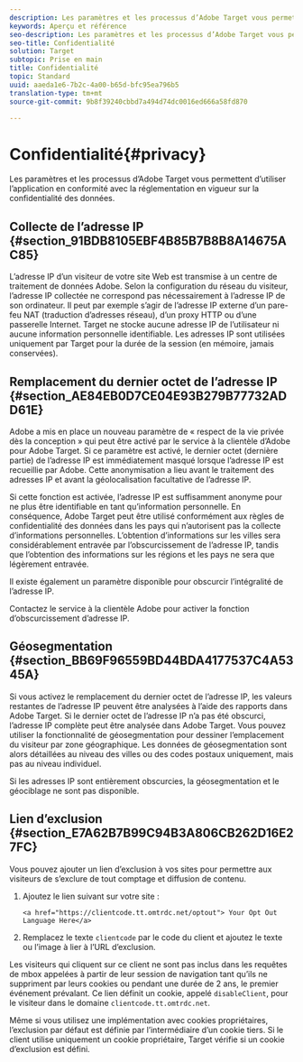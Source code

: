 ```yaml
---
description: Les paramètres et les processus d’Adobe Target vous permettent d’utiliser l’application en conformité avec la réglementation en vigueur sur la confidentialité des données.
keywords: Aperçu et référence
seo-description: Les paramètres et les processus d’Adobe Target vous permettent d’utiliser l’application en conformité avec la réglementation en vigueur sur la confidentialité des données.
seo-title: Confidentialité
solution: Target
subtopic: Prise en main
title: Confidentialité
topic: Standard
uuid: aaeda1e6-7b2c-4a00-b65d-bfc95ea796b5
translation-type: tm+mt
source-git-commit: 9b8f39240cbbd7a494d74dc0016ed666a58fd870

---
```



# Confidentialité{#privacy}

Les paramètres et les processus d’Adobe Target vous permettent d’utiliser l’application en conformité avec la réglementation en vigueur sur la confidentialité des données.

## Collecte de l’adresse IP  {#section_91BDB8105EBF4B85B7B8B8A14675AC85}

L’adresse IP d’un visiteur de votre site Web est transmise à un centre de traitement de données Adobe. Selon la configuration du réseau du visiteur, l’adresse IP collectée ne correspond pas nécessairement à l’adresse IP de son ordinateur. Il peut par exemple s’agir de l’adresse IP externe d’un pare-feu NAT (traduction d’adresses réseau), d’un proxy HTTP ou d’une passerelle Internet. Target ne stocke aucune adresse IP de l’utilisateur ni aucune information personnelle identifiable. Les adresses IP sont utilisées uniquement par Target pour la durée de la session (en mémoire, jamais conservées).

## Remplacement du dernier octet de l’adresse IP  {#section_AE84EB0D7CE04E93B279B77732ADD61E}

Adobe a mis en place un nouveau paramètre de « respect de la vie privée dès la conception » qui peut être activé par le service à la clientèle d’Adobe pour Adobe Target. Si ce paramètre est activé, le dernier octet (dernière partie) de l’adresse IP est immédiatement masqué lorsque l’adresse IP est recueillie par Adobe. Cette anonymisation a lieu avant le traitement des adresses IP et avant la géolocalisation facultative de l’adresse IP.

Si cette fonction est activée, l’adresse IP est suffisamment anonyme pour ne plus être identifiable en tant qu’information personnelle. En conséquence, Adobe Target peut être utilisé conformément aux règles de confidentialité des données dans les pays qui n’autorisent pas la collecte d’informations personnelles. L’obtention d’informations sur les villes sera considérablement entravée par l’obscurcissement de l’adresse IP, tandis que l’obtention des informations sur les régions et les pays ne sera que légèrement entravée.

Il existe également un paramètre disponible pour obscurcir l’intégralité de l’adresse IP.

Contactez le service à la clientèle Adobe pour activer la fonction d’obscurcissement d’adresse IP.

## Géosegmentation  {#section_BB69F96559BD44BDA4177537C4A5345A}

Si vous activez le remplacement du dernier octet de l’adresse IP, les valeurs restantes de l’adresse IP peuvent être analysées à l’aide des rapports dans Adobe Target. Si le dernier octet de l’adresse IP n’a pas été obscurci, l’adresse IP complète peut être analysée dans Adobe Target. Vous pouvez utiliser la fonctionnalité de géosegmentation pour dessiner l’emplacement du visiteur par zone géographique. Les données de géosegmentation sont alors détaillées au niveau des villes ou des codes postaux uniquement, mais pas au niveau individuel.

Si les adresses IP sont entièrement obscurcies, la géosegmentation et le géociblage ne sont pas disponible.

## Lien d’exclusion {#section_E7A62B7B99C94B3A806CB262D16E27FC}

Vous pouvez ajouter un lien d’exclusion à vos sites pour permettre aux visiteurs de s’exclure de tout comptage et diffusion de contenu.

1. Ajoutez le lien suivant sur votre site :

   `<a href="https://clientcode.tt.omtrdc.net/optout"> Your Opt Out Language Here</a>`
1. Remplacez le texte `clientcode` par le code du client et ajoutez le texte ou l’image à lier à l’URL d’exclusion.

Les visiteurs qui cliquent sur ce client ne sont pas inclus dans les requêtes de mbox appelées à partir de leur session de navigation tant qu’ils ne suppriment par leurs cookies ou pendant une durée de 2 ans, le premier événement prévalant. Ce lien définit un cookie, appelé `disableClient`, pour le visiteur dans le domaine `clientcode.tt.omtrdc.net`.

Même si vous utilisez une implémentation avec cookies propriétaires, l’exclusion par défaut est définie par l’intermédiaire d’un cookie tiers. Si le client utilise uniquement un cookie propriétaire, Target vérifie si un cookie d’exclusion est défini.
